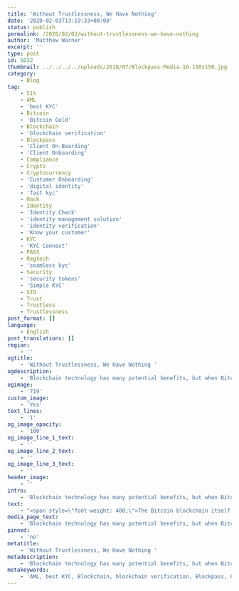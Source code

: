 ```yaml
---
title: 'Without Trustlessness, We Have Nothing'
date: '2020-02-03T13:19:33+00:00'
status: publish
permalink: /2020/02/03/without-trustlessness-we-have-nothing
author: 'Matthew Warner'
excerpt: ''
type: post
id: 5032
thumbnail: ../../../../uploads/2018/07/Blockpass-Media-10-150x150.jpg
category:
    - Blog
tag:
    - 51%
    - AML
    - 'best KYC'
    - Bitcoin
    - 'Bitcoin Gold'
    - Blockchain
    - 'blockchain verification'
    - Blockpass
    - 'Client On-Boarding'
    - 'Client Onboarding'
    - Compliance
    - Crypto
    - Cryptocurrency
    - 'Customer Onboarding'
    - 'digital identity'
    - 'fast kyc'
    - Hack
    - Identity
    - 'Identity Check'
    - 'identity management solution'
    - 'identity verification'
    - 'Know your customer'
    - KYC
    - 'KYC Connect'
    - PASS
    - Regtech
    - 'seamless kyc'
    - Security
    - 'security tokens'
    - 'Simple KYC'
    - STO
    - Trust
    - Trustless
    - Trustlessness
post_format: []
language:
    - English
post_translations: []
region:
    - ''
ogtitle:
    - 'Without Trustlessness, We Have Nothing '
ogdescription:
    - 'Blockchain technology has many potential benefits, but when Bitcoin first made its debut, one of its primary purposes was the provision of a system which would allow trustless online payments to be made; it provided the ability to conduct business without risk of financial fraud due to the immutable and unhackable nature of the blockchain and the way it was coded to prevent against double-spend attacks. One of the first sentences in the Bitcoin whitepaper reads as follows:  “We propose a solution to the double-spending problem using a peer-to-peer network.” It is therefore troublesome, to say the least, when a blockchain falls victim to the very thing it is designed to protect against. '
ogimage:
    - '719'
custom_image:
    - 'Yes'
text_lines:
    - '1'
og_image_opacity:
    - '100'
og_image_line_1_text:
    - ''
og_image_line_2_text:
    - ''
og_image_line_3_text:
    - ''
header_image:
    - ''
intro:
    - 'Blockchain technology has many potential benefits, but when Bitcoin first made its debut, one of its primary purposes was the provision of a system which would allow trustless online payments to be made; it provided the ability to conduct business without risk of financial fraud due to the immutable and unhackable nature of the blockchain and the way it was coded to prevent against double-spend attacks. One of the first sentences in the Bitcoin whitepaper reads as follows:  “We propose a solution to the double-spending problem using a peer-to-peer network.” It is therefore troublesome, to say the least, when a blockchain falls victim to the very thing it is designed to protect against. '
text:
    - "<span style=\"font-weight: 400;\">The Bitcoin blockchain itself has never been hacked or been the victim of a successful double-spend attack. Given the value of bitcoin and its history as the first cryptocurrency, this is an amazing feat in itself, and one that does not seem likely to be surpassed. Unfortunately, not all blockchains can claim this perfect record.\_</span>\r\n\r\n<span style=\"font-weight: 400;\">Bitcoin Gold originated in a fork of the Bitcoin blockchain in October of 2017 in an effort to decentralise some of the perceived power that large bitcoin mining pools had over the Bitcoin blockchain ecosystem. Like most cryptocurrencies and blockchains, Bitcoin Gold has had its share of criticism, but the most significant issue in its history arose in May 2018 when the Bitcoin Gold blockchain was the victim of a 51% attack.</span>\r\n\r\n<span style=\"font-weight: 400;\">A 51% attack on a Proof of Work blockchain occurs when an attacker is able to control so much computing power that they can take control of more than half of the blockchain, effectively allowing them to decide which transactions are approved or even reverse some transactions, opening up the possibility of double-spending. Whilst they are in control of the network, they would also be rewarded with the value of the cryptocurrency that is mined during that period. Despite this, people holding cryptocurrency and older information on the blockchain are typically not affected or the prime target, exchanges being the preferred victim of the attackers due to the high volume of cryptocurrency being traded, and older blocks needing too much computing power to rewrite.\_</span>\r\n\r\n<span style=\"font-weight: 400;\">When the Bitcoin Gold network was subjected to this type of attack in 2018, the attackers reportedly ended up stealing in excess of $18 million in bitcoin gold despite efforts taken by the blockchain and exchanges to thwart them. Eventually, it was brought under control, but last week, Bitcoin Gold suffered the same type of hack again.\_</span>\r\n\r\n<span style=\"font-weight: 400;\">Brought to light in a </span><a href=\"https://gist.github.com/metalicjames/71321570a105940529e709651d0a9765\"><span style=\"font-weight: 400;\">post </span></a><span style=\"font-weight: 400;\">on GitHub by James Loverjoy, lead maintainer of Vertcoin, a second and third 51% attack took place on Thursday 23rd January 2020 and Friday 24th Jan 2020. Criminals apparently managed to twice revert deposits of bitcoin gold which had been made to an exchange (suspected to be Binance in this case). In these two instances, which are believed to be the work of the same attacker due to the cryptocurrency addresses involved, a total of approximately 7,167 bitcoin gold was double-spent when the blocks involved were manipulated (worth around US$72,000). From Tweets sent out by Bitcoin Gold Organization account the following day regarding the exchange, the organisation said they believe the </span><a href=\"https://twitter.com/bitcoingold/status/1221450438945447936\"><span style=\"font-weight: 400;\">mining power for the attack</span></a><span style=\"font-weight: 400;\"> was purchased through the crypto-mining marketplace Nicehash, and it is unknown whether the attackers managed to withdraw their funds to profit from the event. According to the GitHub post, the hashing power required for this would have amounted to around $1,700; this amount would have been recouped by the value of the block rewards for the period in question, so even if the target of the exchange was not financially profitable for the attacker, their losses would have been recouped from the blockchain mining rewards.\_\_</span>\r\n\r\n<span style=\"font-weight: 400;\">There are methods to guard against this attack; as outlined in </span><a href=\"https://twitter.com/bitcoingold/status/1221450867922042880\"><span style=\"font-weight: 400;\">another tweet</span></a><span style=\"font-weight: 400;\"> from the Bitcoin Gold Organization, exchanges can take measures, such as setting larger numbers of confirmation blocks required for withdrawals, leading to a larger response window and making it more financially prohibitive for attackers to maintain their control of the network for the required length of time to rewrite or replace the blocks. In addition, the last tweet that the Bitcoin Gold Organization sent out about the incident read as follows:\_</span>\r\n\r\n<span style=\"font-weight: 400;\">“We have been working on a novel 51%/Double-Spend resistant decentralized consensus algorithm since last year. We plan to release it in 2020, Q1. 4/4”\_</span>\r\n\r\n<span style=\"font-weight: 400;\">A few days later, a draft whitepaper was released, titled: “CCBN: a Cross-Chain Block Notarization Protocol. Proposing a Decentralized Notarization Approach to Thwart Double Spends Made via Secret Mining 51% Attacks” which can be found </span><a href=\"https://bitcoingold.org/wp-content/uploads/CCBN_Whitepaper_Draft.pdf\"><span style=\"font-weight: 400;\">here</span></a><span style=\"font-weight: 400;\">.\_</span>\r\n\r\n<span style=\"font-weight: 400;\">Whilst each kind of blockchain consensus mechanism has its own strengths and drawbacks, this highlights one way in which the Proof of Work method can be brute-forced. Bitcoin Gold’s ecosystem was vulnerable due to the relatively small amount of computing power needed to take control of over half of the network; the original Bitcoin blockchain still maintains a prohibitively large barrier to entry for attackers, with the sheer amount it would cost to take control of 51% of it.\_</span>\r\n\r\n<span style=\"font-weight: 400;\">One interesting outcome of the event which was not predicted was the price of bitcoin gold. It would be reasonable to assume that, once hacked, the price of the cryptocurrency would decrease dramatically; however, the price of bitcoin gold actually increased in the days following the attack, and is still maintaining a higher level than before. The reason for this is unclear.\_</span>\r\n\r\n<span style=\"font-weight: 400;\">Regardless of the details and outcome of this incident, it is important to note that cryptocurrencies and blockchains need to have an inherent value in them to be worth creating or using. For Bitcoin this was its originality - pioneering the space. For ethereum, it was the focus on smart contracts. Other blockchains may add different benefits or possibilities but the basis for their existence should be scrutinised and notably different from what existing blockchains offer. In the same vein, specialised applications and use cases may require a unique or custom blockchain if the limitations and requirements of existing ones do not provide the most adequate working conditions. But in any of these situations, the security of the ecosystem must be paramount; the entire point of a blockchain system is moot and pointless if it is able to be hacked - it provides no benefit over traditional, established systems. Without the safety of a trustless environment, blockchain has no meaning.\_</span>"
media_page_text:
    - 'Blockchain technology has many potential benefits, but when Bitcoin first made its debut, one of its primary purposes was the provision of a system which would allow trustless online payments to be made; it provided the ability to conduct business without risk of financial fraud due to the immutable and unhackable nature of the blockchain and the way it was coded to prevent against double-spend attacks. One of the first sentences in the Bitcoin whitepaper reads as follows:  “We propose a solution to the double-spending problem using a peer-to-peer network.” It is therefore troublesome, to say the least, when a blockchain falls victim to the very thing it is designed to protect against. '
pinned:
    - 'no'
metatitle:
    - 'Without Trustlessness, We Have Nothing '
metadescription:
    - 'Blockchain technology has many potential benefits, but when Bitcoin first made its debut, one of its primary purposes was the provision of a system which would allow trustless online payments to be made; it provided the ability to conduct business without risk of financial fraud due to the immutable and unhackable nature of the blockchain and the way it was coded to prevent against double-spend attacks. One of the first sentences in the Bitcoin whitepaper reads as follows:  “We propose a solution to the double-spending problem using a peer-to-peer network.” It is therefore troublesome, to say the least, when a blockchain falls victim to the very thing it is designed to protect against. '
metakeywords:
    - 'AML, best KYC, Blockchain, blockchain verification, Blockpass, Client On-Boarding, Client Onboarding, Compliance, Crypto, Cryptocurrency, Customer Onboarding, digital identity, fast kyc, Identity, Identity Check, identity management solution, identity verification, Know your customer, KYC, KYC Connect, PASS, Regtech, seamless kyc, security tokens, Simple KYC, STO, Blockchain, Bitcoin, Bitcoin Gold, Trust, Trustless, Trustlessness, Hack, 51%, Security'
---
```

<!DOCTYPE html PUBLIC "-//W3C//DTD HTML 4.0 Transitional//EN" "http://www.w3.org/TR/REC-html40/loose.dtd">
<?xml encoding="UTF-8">
